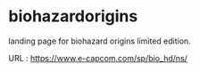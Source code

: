 # biohazardorigins
landing page for biohazard origins limited edition.

URL : https://www.e-capcom.com/sp/bio_hd/ns/
